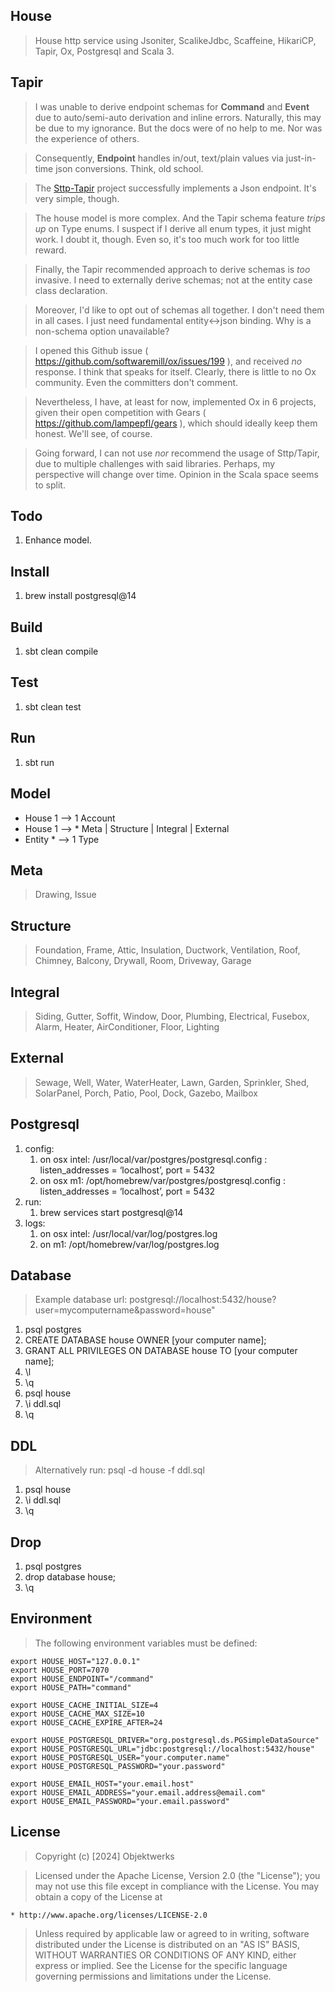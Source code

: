 House
-----
>House http service using Jsoniter, ScalikeJdbc, Scaffeine, HikariCP, Tapir, Ox, Postgresql and Scala 3.
>
Tapir
-----
>I was unable to derive endpoint schemas for **Command** and **Event** due to auto/semi-auto derivation and inline
>errors. Naturally, this may be due to my ignorance. But the docs were of no help to me. Nor was the experience of
>others.

>Consequently, **Endpoint** handles in/out, text/plain values via just-in-time json conversions. Think, old school.

>The [Sttp-Tapir]( https://github.com/objektwerks/sttp.tapir ) project successfully implements a Json endpoint.
>It's very simple, though.

>The house model is more complex. And the Tapir schema feature *trips up* on Type enums. I suspect if I derive all
>enum types, it just might work. I doubt it, though. Even so, it's too much work for too little reward.

>Finally, the Tapir recommended approach to derive schemas is *too* invasive. I need to externally derive schemas;
>not at the entity case class declaration.

>Moreover, I'd like to opt out of schemas all together. I don't need them in all cases. I just need fundamental
>entity<->json binding. Why is a non-schema option unavailable?

>I opened this Github issue ( https://github.com/softwaremill/ox/issues/199 ), and received *no* response. I
>think that speaks for itself. Clearly, there is little to no Ox community. Even the committers don't comment.

>Nevertheless, I have, at least for now, implemented Ox in 6 projects, given their open competition with
>Gears ( https://github.com/lampepfl/gears ), which should ideally keep them honest. We'll see, of course.

>Going forward, I can not use *nor* recommend the usage of Sttp/Tapir, due to multiple challenges with said libraries.
>Perhaps, my perspective will change over time. Opinion in the Scala space seems to split.

Todo
----
1. Enhance model.

Install
-------
1. brew install postgresql@14

Build
-----
1. sbt clean compile

Test
----
1. sbt clean test

Run
---
1. sbt run

Model
-----
* House 1 --> 1 Account
* House 1 --> * Meta | Structure | Integral | External
* Entity * --> 1 Type

Meta
----
>Drawing, Issue

Structure
---------
>Foundation, Frame, Attic, Insulation, Ductwork, Ventilation, Roof, Chimney, Balcony, Drywall, Room, Driveway, Garage

Integral
--------
>Siding, Gutter, Soffit, Window, Door, Plumbing, Electrical, Fusebox, Alarm, Heater, AirConditioner, Floor, Lighting

External
--------
>Sewage, Well, Water, WaterHeater, Lawn, Garden, Sprinkler, Shed, SolarPanel, Porch, Patio, Pool, Dock, Gazebo, Mailbox

Postgresql
----------
1. config:
    1. on osx intel: /usr/local/var/postgres/postgresql.config : listen_addresses = ‘localhost’, port = 5432
    2. on osx m1: /opt/homebrew/var/postgres/postgresql.config : listen_addresses = ‘localhost’, port = 5432
2. run:
    1. brew services start postgresql@14
3. logs:
    1. on osx intel: /usr/local/var/log/postgres.log
    2. on m1: /opt/homebrew/var/log/postgres.log

Database
--------
>Example database url: postgresql://localhost:5432/house?user=mycomputername&password=house"
1. psql postgres
2. CREATE DATABASE house OWNER [your computer name];
3. GRANT ALL PRIVILEGES ON DATABASE house TO [your computer name];
4. \l
5. \q
6. psql house
7. \i ddl.sql
8. \q

DDL
---
>Alternatively run: psql -d house -f ddl.sql
1. psql house
2. \i ddl.sql
3. \q

Drop
----
1. psql postgres
2. drop database house;
3. \q

Environment
-----------
>The following environment variables must be defined:
```
export HOUSE_HOST="127.0.0.1"
export HOUSE_PORT=7070
export HOUSE_ENDPOINT="/command"
export HOUSE_PATH="command"

export HOUSE_CACHE_INITIAL_SIZE=4
export HOUSE_CACHE_MAX_SIZE=10
export HOUSE_CACHE_EXPIRE_AFTER=24

export HOUSE_POSTGRESQL_DRIVER="org.postgresql.ds.PGSimpleDataSource"
export HOUSE_POSTGRESQL_URL="jdbc:postgresql://localhost:5432/house"
export HOUSE_POSTGRESQL_USER="your.computer.name"
export HOUSE_POSTGRESQL_PASSWORD="your.password"

export HOUSE_EMAIL_HOST="your.email.host"
export HOUSE_EMAIL_ADDRESS="your.email.address@email.com"
export HOUSE_EMAIL_PASSWORD="your.email.password"
```

License
-------
>Copyright (c) [2024] Objektwerks

>Licensed under the Apache License, Version 2.0 (the "License");
you may not use this file except in compliance with the License.
You may obtain a copy of the License at

    * http://www.apache.org/licenses/LICENSE-2.0

>Unless required by applicable law or agreed to in writing, software
distributed under the License is distributed on an "AS IS" BASIS,
WITHOUT WARRANTIES OR CONDITIONS OF ANY KIND, either express or implied.
See the License for the specific language governing permissions and
limitations under the License.
